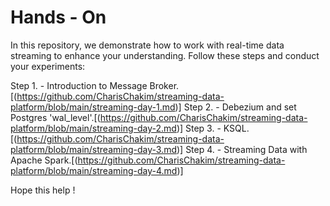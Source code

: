 # Hands - On
In this repository, we demonstrate how to work with real-time data streaming to enhance your understanding. Follow these steps and conduct your experiments:

Step 1. - Introduction to Message Broker.[(https://github.com/CharisChakim/streaming-data-platform/blob/main/streaming-day-1.md)]
Step 2. - Debezium and set Postgres 'wal_level'.[(https://github.com/CharisChakim/streaming-data-platform/blob/main/streaming-day-2.md)]
Step 3. - KSQL.[(https://github.com/CharisChakim/streaming-data-platform/blob/main/streaming-day-3.md)]
Step 4. - Streaming Data with Apache Spark.[(https://github.com/CharisChakim/streaming-data-platform/blob/main/streaming-day-4.md)]

Hope this help !

